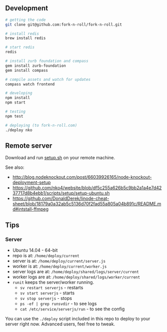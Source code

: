 ## Development

```sh
# getting the code
git clone git@github.com:fork-n-roll/fork-n-roll.git

# install redis
brew install redis

# start redis
redis

# install zurb foundation and compass
gem install zurb-foundation
gem install compass

# compile assets and watch for updates
compass watch frontend

# developing
npm install
npm start

# testing
npm test

# deploying (to fork-n-roll.com)
./deploy nko
```

## Remote server

Download and run [setup.sh](https://github.com/fork-n-roll/fork-n-roll/blob/master/setup.sh) on your remote machine.

See also:

* http://blog.nodeknockout.com/post/66039926165/node-knockout-deployment-setup
* https://github.com/nko4/website/blob/df5c255a626b5c9bb2a1a4e7d4237717d8b4ebb1/scripts/setup/setup-ubuntu.sh
* https://github.com/DonaldDerek/linode-cheat-sheet/blob/18179a0a32ab5c5136d70f2fad55a805a04b891c/README.md#intstall-ffmpeg

## Tips

### Server

* Ubuntu 14.04 - 64-bit
* repo is at: `/home/deploy/current`
* server is at: `/home/deploy/current/server.js`
* worker is at: `/home/deploy/current/worker.js`
* server logs are at: `/home/deploy/shared/logs/server/current`
* worker logs are at: `/home/deploy/shared/logs/worker/current`
* `runit` keeps the server/worker running.
  * `sv restart serverjs` - restarts
  * `sv start serverjs` - starts
  * `sv stop serverjs` - stops
  * `ps -ef | grep runsvdir` - to see logs
  * `cat /etc/service/serverjs/run` - to see the config

You can use the `./deploy` script included in this repo to deploy to your
server right now. Advanced users, feel free to tweak.